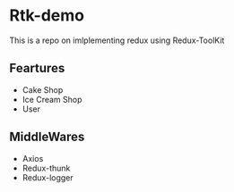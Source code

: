 # Rtk-demo
This is a repo on imlplementing redux using Redux-ToolKit
## Feartures
* Cake Shop
* Ice Cream Shop
* User
## MiddleWares
* Axios
* Redux-thunk
* Redux-logger
